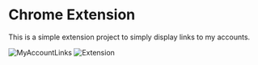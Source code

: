 # Chrome Extension
This is a simple extension  project to simply display links to my accounts.

![MyAccountLinks](https://user-images.githubusercontent.com/88919299/148800439-34fee43a-d9b3-4f71-bdc9-f1a04e0531dc.PNG)
![Extension](https://user-images.githubusercontent.com/88919299/148802354-748e2906-3224-48c4-a97c-e3cba2179c7a.PNG)
